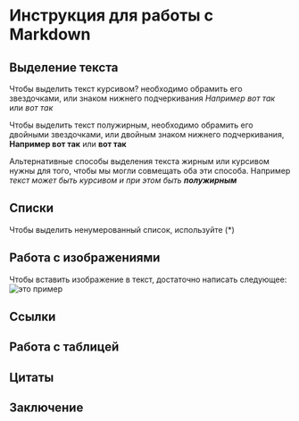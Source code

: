 # Инструкция для работы с Markdown

## Выделение текста

Чтобы выделить текст курсивом? необходимо обрамить его звездочками, или знаком нижнего подчеркивания *Например вот так* или _вот так_

Чтобы выделить текст полужирным, необходимо обрамить его двойными звездочками, или двойным знаком нижнего подчеркивания, **Например вот так** или __вот так__

Альтернативные способы выделения текста жирным или курсивом нужны для того, чтобы мы могли совмещать оба эти способа. Например _текст может быть курсивом и при этом быть **полужирным**_

## Списки

Чтобы выделить ненумерованный список, используйте (*)

## Работа с изображениями

Чтобы вставить изображение в текст, достаточно написать следующее: 
![это пример](git.png)

## Ссылки

## Работа с таблицей

## Цитаты

## Заключение